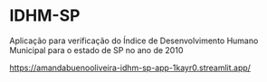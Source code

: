 # IDHM-SP
Aplicação para verificação do Índice de Desenvolvimento Humano Municipal para o estado de SP no ano de 2010

https://amandabuenooliveira-idhm-sp-app-1kayr0.streamlit.app/
